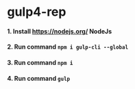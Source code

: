 # gulp4-rep
#### 1. Install https://nodejs.org/ NodeJs
#### 2. Run command `npm i gulp-cli --global`
#### 3. Run command `npm i`
#### 4. Run command `gulp`
